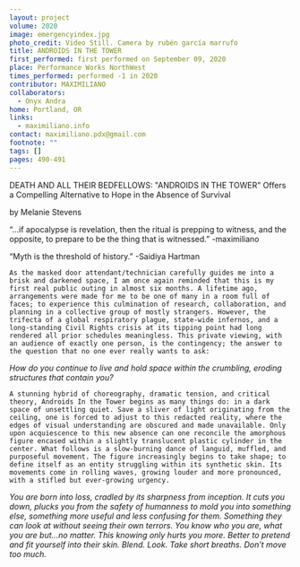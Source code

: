 ```yaml
---
layout: project
volume: 2020
image: emergencyindex.jpg
photo_credit: Video Still. Camera by rubén garcía marrufo
title: ANDROIDS IN THE TOWER
first_performed: first performed on September 09, 2020
place: Performance Works NorthWest
times_performed: performed -1 in 2020
contributor: MAXIMILIANO
collaborators:
  - Onyx Andra
home: Portland, OR
links:
  - maximiliano.info
contact: maximiliano.pdx@gmail.com
footnote: ""
tags: []
pages: 490-491
---
```


DEATH AND ALL THEIR BEDFELLOWS:
"ANDROIDS IN THE TOWER" Offers a Compelling Alternative to Hope in the Absence of Survival

by Melanie Stevens

“...if apocalypse is revelation, then the ritual is prepping to witness, and the opposite, to prepare to be the thing that is witnessed.”
-maximiliano

“Myth is the threshold of history.”
-Saidiya Hartman

    As the masked door attendant/technician carefully guides me into a brisk and darkened space, I am once again reminded that this is my first real public outing in almost six months. A lifetime ago, arrangements were made for me to be one of many in a room full of faces; to experience this culmination of research, collaboration, and planning in a collective group of mostly strangers. However, the trifecta of a global respiratory plague, state-wide infernos, and a long-standing Civil Rights crisis at its tipping point had long rendered all prior schedules meaningless. This private viewing, with an audience of exactly one person, is the contingency; the answer to the question that no one ever really wants to ask:

_How do you continue to live and hold space within the crumbling, eroding structures that contain you?_

    A stunning hybrid of choreography, dramatic tension, and critical theory, Androids In the Tower begins as many things do: in a dark space of unsettling quiet. Save a sliver of light originating from the ceiling, one is forced to adjust to this redacted reality, where the edges of visual understanding are obscured and made unavailable. Only upon acquiescence to this new absence can one reconcile the amorphous figure encased within a slightly translucent plastic cylinder in the center. What follows is a slow-burning dance of languid, muffled, and purposeful movement. The figure increasingly begins to take shape; to define itself as an entity struggling within its synthetic skin. Its movements come in rolling waves, growing louder and more pronounced, with a stifled but ever-growing urgency.

_You are born into loss, cradled by its sharpness from inception. It cuts you down, plucks you from the safety of humanness to mold you into something else, something more useful and less confusing for them. Something they can look at without seeing their own terrors. You know who you are, what you are but...no matter. This knowing only hurts you more. Better to pretend and fit yourself into their skin. Blend. Look. Take short breaths. Don’t move too much._
